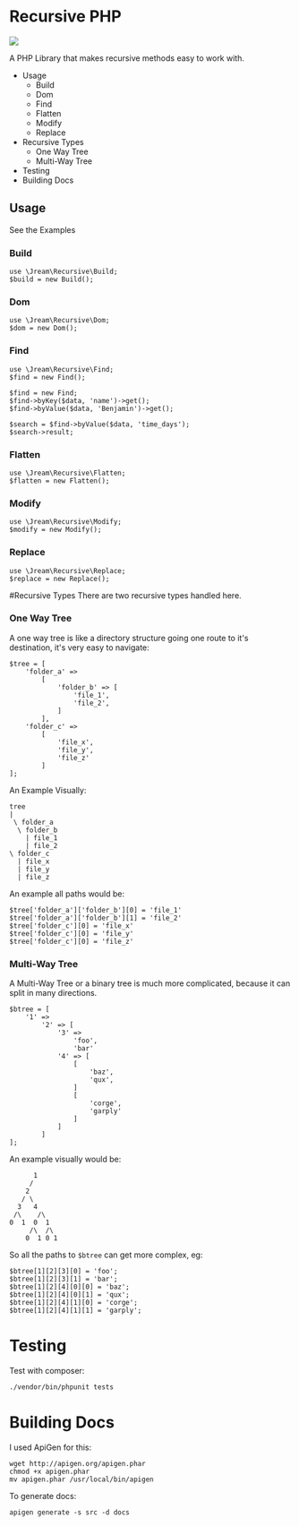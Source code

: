 # Recursive PHP
<img src="https://travis-ci.org/JREAM/php-recursion.svg?branch=master">

A PHP Library that makes recursive methods easy to work with.

- Usage
    - Build
    - Dom
    - Find
    - Flatten
    - Modify
    - Replace
- Recursive Types
    - One Way Tree
    - Multi-Way Tree
- Testing
- Building Docs

## Usage
See the Examples

### Build
```
use \Jream\Recursive\Build;
$build = new Build();
```

### Dom
```
use \Jream\Recursive\Dom;
$dom = new Dom();
```

### Find
```
use \Jream\Recursive\Find;
$find = new Find();

$find = new Find;
$find->byKey($data, 'name')->get();
$find->byValue($data, 'Benjamin')->get();

$search = $find->byValue($data, 'time_days');
$search->result;

```

### Flatten
```
use \Jream\Recursive\Flatten;
$flatten = new Flatten();
```

### Modify
```
use \Jream\Recursive\Modify;
$modify = new Modify();
```

### Replace
```
use \Jream\Recursive\Replace;
$replace = new Replace();
```

#Recursive Types
There are two recursive types handled here.

### One Way Tree
A one way tree is like a directory structure going one route to it's destination, it's very easy to navigate:

    $tree = [
        'folder_a' =>
            [
                'folder_b' => [
                    'file_1',
                    'file_2',
                ]
            ],
        'folder_c' =>
            [
                'file_x',
                'file_y',
                'file_z'
            ]
    ];

An Example Visually:

    tree
    |
     \ folder_a
      \ folder_b
        | file_1
        | file_2
    \ folder_c
      | file_x
      | file_y
      | file_z

An example all paths would be:

    $tree['folder_a']['folder_b'][0] = 'file_1'
    $tree['folder_a']['folder_b'][1] = 'file_2'
    $tree['folder_c'][0] = 'file_x'
    $tree['folder_c'][0] = 'file_y'
    $tree['folder_c'][0] = 'file_z'


### Multi-Way Tree
A Multi-Way Tree or a binary tree is much more complicated, because it can split in many directions.

    $btree = [
        '1' =>
            '2' => [
                '3' =>
                    'foo',
                    'bar'
                '4' => [
                    [
                        'baz',
                        'qux',
                    ]
                    [
                        'corge',
                        'garply'
                    ]
                ]
            ]
    ];

An example visually would be:

          1
         /
        2
       / \
      3   4
     /\    /\
    0  1  0  1
         /\  /\
        0  1 0 1


So all the paths to `$btree` can get more complex, eg:

    $btree[1][2][3][0] = 'foo';
    $btree[1][2][3][1] = 'bar';
    $btree[1][2][4][0][0] = 'baz';
    $btree[1][2][4][0][1] = 'qux';
    $btree[1][2][4][1][0] = 'corge';
    $btree[1][2][4][1][1] = 'garply';

# Testing

Test with composer:

    ./vendor/bin/phpunit tests

# Building Docs
I used ApiGen for this:

    wget http://apigen.org/apigen.phar
    chmod +x apigen.phar
    mv apigen.phar /usr/local/bin/apigen

To generate docs:

    apigen generate -s src -d docs